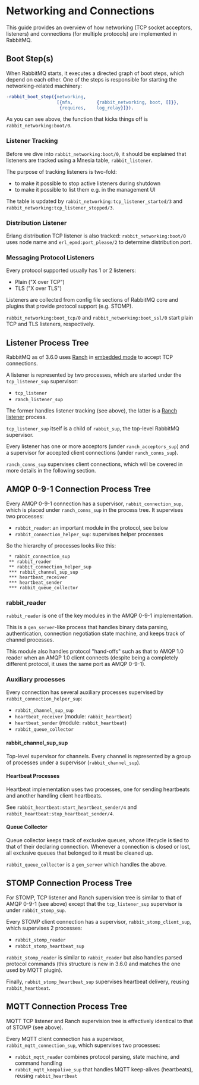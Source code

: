 # Networking and Connections

This guide provides an overview of how networking (TCP socket acceptors, listeners) and connections
(for multiple protocols) are implemented in RabbitMQ.

## Boot Step(s)

When RabbitMQ starts, it executes a directed graph of boot steps, which depend on each other.
One of the steps is responsible for starting the networking-related machinery:

``` erlang
-rabbit_boot_step({networking,
                   [{mfa,         {rabbit_networking, boot, []}},
                    {requires,    log_relay}]}).
```

As you can see above, the function that kicks things off is `rabbit_networking:boot/0`.

### Listener Tracking

Before we dive into `rabbit_networking:boot/0`, it should be explained
that listeners are tracked using a Mnesia table, `rabbit_listener`.

The purpose of tracking listeners is two-fold:

 * to make it possible to stop active listeners during shutdown
 * to make it possible to list them e.g. in the management UI

The table is updated by `rabbit_networking:tcp_listener_started/3` and
`rabbit_networking:tcp_listener_stopped/3`.

### Distribution Listener

Erlang distribution TCP listener is also tracked: `rabbit_networking:boot/0`
uses node name and `erl_epmd:port_please/2` to determine distribution port.

### Messaging Protocol Listeners

Every protocol supported usually has 1 or 2 listeners:

 * Plain ("X over TCP")
 * TLS ("X over TLS")

Listeners are collected from config file sections of RabbitMQ core
and plugins that provide protocol support (e.g. STOMP).

`rabbit_networking:boot_tcp/0` and `rabbit_networking:boot_ssl/0` start plain TCP and
TLS listeners, respectively.


## Listener Process Tree

RabbitMQ as of 3.6.0 uses [Ranch](https://github.com/ninenines/ranch) in [embedded mode](https://github.com/ninenines/ranch/blob/master/doc/src/guide/embedded.asciidoc)
to accept TCP connections.

A listener is represented by two processes, which are
started under the `tcp_listener_sup` supervisor:

 * `tcp_listener`
 * `ranch_listener_sup`

The former handles listener tracking (see above), the latter is
a [Ranch listener](https://github.com/ninenines/ranch/blob/master/doc/src/guide/listeners.asciidoc) process.

`tcp_listener_sup` itself is a child of `rabbit_sup`, the top-level
RabbitMQ supervisor.

Every listener has one or more acceptors (under `ranch_acceptors_sup`)
and a supervisor for accepted client connections (under `ranch_conns_sup`).

`ranch_conns_sup` supervises client connections, which will be covered in more
details in the following section.


## AMQP 0-9-1 Connection Process Tree

Every AMQP 0-9-1 connection has a supervisor, `rabbit_connection_sup`, which is placed under
`ranch_conns_sup` in the process tree. It supervises two processes:

 * `rabbit_reader`: an important module in the protocol, see below
 * `rabbit_connection_helper_sup`: supervises helper processes

So the hierarchy of processes looks like this:

``` org-mode
 * rabbit_connection_sup
 ** rabbit_reader
 ** rabbit_connection_helper_sup
 *** rabbit_channel_sup_sup
 *** heartbeat_receiver
 *** heartbeat_sender
 *** rabbit_queue_collector
```

### rabbit_reader

`rabbit_reader` is one of the key modules in the AMQP 0-9-1 implementation.

This is a `gen_server`-like process that handles binary data parsing,
authentication, connection negotiation state machine, and keeps track
of channel processes.

This module also handles protocol "hand-offs" such as that to AMQP 1.0 reader
when an AMQP 1.0 client connects (despite being a completely different protocol,
it uses the same port as AMQP 0-9-1).

### Auxiliary processes

Every connection has several auxiliary processes supervised by
`rabbit_connection_helper_sup`:

 * `rabbit_channel_sup_sup`
 * `heartbeat_receiver` (module: `rabbit_heartbeat`)
 * `heartbeat_sender` (module: `rabbit_heartbeat`)
 * `rabbit_queue_collector`

#### rabbit_channel_sup_sup

Top-level supervisor for channels. Every channel is represented by
a group of processes under a supervisor (`rabbit_channel_sup`).

#### Heartbeat Processes

Heartbeat implementation uses two processes, one for sending heartbeats
and another handling client heartbeats.

See `rabbit_heartbeat:start_heartbeat_sender/4` and `rabbit_heartbeat:stop_heartbeat_sender/4`.

#### Queue Collector

Queue collector keeps track of exclusive queues, whose lifecycle
is tied to that of their declaring connection. Whenever a connection
is closed or lost, all exclusive queues that belonged to it must be
cleaned up.

`rabbit_queue_collector` is a `gen_server` which handles the above.


## STOMP Connection Process Tree

For STOMP, TCP listener and Ranch supervision tree is similar to
that of AMQP 0-9-1 (see above) except that the `tcp_listener_sup` supervisor
is under `rabbit_stomp_sup`.

Every STOMP client connection has a supervisor, `rabbit_stomp_client_sup`, which
supervises 2 processes:

 * `rabbit_stomp_reader`
 * `rabbit_stomp_heartbeat_sup`

`rabbit_stomp_reader` is similar to `rabbit_reader` but also
handles parsed protocol commands (this structure is new in 3.6.0 and
matches the one used by MQTT plugin).

Finally, `rabbit_stomp_heartbeat_sup` supervises heartbeat delivery,
reusing `rabbit_heartbeat`.


## MQTT Connection Process Tree

MQTT TCP listener and Ranch supervision tree is effectively identical to
that of STOMP (see above).

Every MQTT client connection has a supervisor, `rabbit_mqtt_connection_sup`,
which supervises two processes:

 * `rabbit_mqtt_reader` combines protocol parsing, state machine, and command handling
 * `rabbit_mqtt_keepalive_sup` that handles MQTT keep-alives (heartbeats),
   reusing `rabbit_heartbeat`
